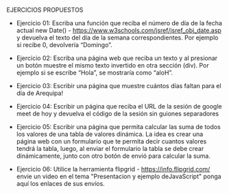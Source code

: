 EJERCICIOS PROPUESTOS
- Ejercicio 01: Escriba una función que reciba el número de día de la fecha actual new Date() - https://www.w3schools.com/jsref/jsref_obj_date.asp  y devuelva el texto del día de la semana correspondientes. Por ejemplo si recibe 0, devolvería “Domingo”.

- Ejercicio 02: Escriba una página web que reciba un texto y al presionar un botón muestre el mismo texto invertido en otra sección (div). Por ejemplo si se escribe “Hola”, se mostraría como “aloH”.

- Ejercicio 03: Escribir una página que muestre cuántos días faltan para el día de Arequipa!

- Ejercicio 04: Escribir un página que reciba el URL de la sesión de google meet de hoy y devuelva el código de la sesión sin guiones separadores

- Ejercicio 05: Escribir una página que permita calcular las suma de todos los valores de una tabla de valores dinámica. La idea es crear una página 
web con un formulario que te permita decir cuantos valores tendrá la tabla, luego, al enviar el formulario la tabla se debe crear dinámicamente, junto con otro botón de envió para calcular la suma.

- Ejercicio 06: Utilice la herramienta flipgrid - https://info.flipgrid.com/ envie un video en el tema "Presentacion y ejemplo deJavaScript" ponga aquí los enlaces de sus envíos.
